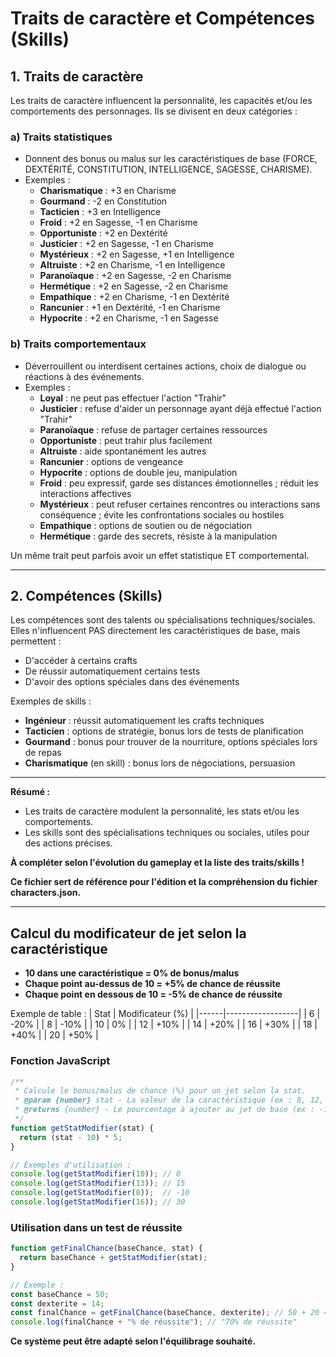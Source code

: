 # Traits de caractère et Compétences (Skills)

## 1. Traits de caractère

Les traits de caractère influencent la personnalité, les capacités et/ou les comportements des personnages. Ils se divisent en deux catégories :

### a) Traits statistiques
- Donnent des bonus ou malus sur les caractéristiques de base (FORCE, DEXTÉRITÉ, CONSTITUTION, INTELLIGENCE, SAGESSE, CHARISME).
- Exemples :
  - **Charismatique** : +3 en Charisme
  - **Gourmand** : -2 en Constitution
  - **Tacticien** : +3 en Intelligence
  - **Froid** : +2 en Sagesse, -1 en Charisme
  - **Opportuniste** : +2 en Dextérité
  - **Justicier** : +2 en Sagesse, -1 en Charisme
  - **Mystérieux** : +2 en Sagesse, +1 en Intelligence
  - **Altruiste** : +2 en Charisme, -1 en Intelligence
  - **Paranoïaque** : +2 en Sagesse, -2 en Charisme
  - **Hermétique** : +2 en Sagesse, -2 en Charisme
  - **Empathique** : +2 en Charisme, -1 en Dextérité
  - **Rancunier** : +1 en Dextérité, -1 en Charisme
  - **Hypocrite** : +2 en Charisme, -1 en Sagesse

### b) Traits comportementaux
- Déverrouillent ou interdisent certaines actions, choix de dialogue ou réactions à des événements.
- Exemples :
  - **Loyal** : ne peut pas effectuer l'action "Trahir"
  - **Justicier** : refuse d'aider un personnage ayant déjà effectué l'action "Trahir"
  - **Paranoïaque** : refuse de partager certaines ressources
  - **Opportuniste** : peut trahir plus facilement
  - **Altruiste** : aide spontanément les autres
  - **Rancunier** : options de vengeance
  - **Hypocrite** : options de double jeu, manipulation
  - **Froid** : peu expressif, garde ses distances émotionnelles ; réduit les interactions affectives
  - **Mystérieux** : peut refuser certaines rencontres ou interactions sans conséquence ; évite les confrontations sociales ou hostiles
  - **Empathique** : options de soutien ou de négociation
  - **Hermétique** : garde des secrets, résiste à la manipulation

Un même trait peut parfois avoir un effet statistique ET comportemental.

---

## 2. Compétences (Skills)

Les compétences sont des talents ou spécialisations techniques/sociales. Elles n'influencent PAS directement les caractéristiques de base, mais permettent :
- D'accéder à certains crafts
- De réussir automatiquement certains tests
- D'avoir des options spéciales dans des événements

Exemples de skills :
- **Ingénieur** : réussit automatiquement les crafts techniques
- **Tacticien** : options de stratégie, bonus lors de tests de planification
- **Gourmand** : bonus pour trouver de la nourriture, options spéciales lors de repas
- **Charismatique** (en skill) : bonus lors de négociations, persuasion

---

**Résumé :**
- Les traits de caractère modulent la personnalité, les stats et/ou les comportements.
- Les skills sont des spécialisations techniques ou sociales, utiles pour des actions précises.

**À compléter selon l'évolution du gameplay et la liste des traits/skills !**

**Ce fichier sert de référence pour l'édition et la compréhension du fichier characters.json.**

---

## Calcul du modificateur de jet selon la caractéristique

- **10 dans une caractéristique = 0% de bonus/malus**
- **Chaque point au-dessus de 10 = +5% de chance de réussite**
- **Chaque point en dessous de 10 = -5% de chance de réussite**

Exemple de table :
| Stat | Modificateur (%) |
|------|------------------|
| 6    | -20%             |
| 8    | -10%             |
| 10   | 0%               |
| 12   | +10%             |
| 14   | +20%             |
| 16   | +30%             |
| 18   | +40%             |
| 20   | +50%             |

### Fonction JavaScript
```js
/**
 * Calcule le bonus/malus de chance (%) pour un jet selon la stat.
 * @param {number} stat - La valeur de la caractéristique (ex : 8, 12, 15...)
 * @returns {number} - Le pourcentage à ajouter au jet de base (ex : -10, +15)
 */
function getStatModifier(stat) {
  return (stat - 10) * 5;
}

// Exemples d'utilisation :
console.log(getStatModifier(10)); // 0
console.log(getStatModifier(13)); // 15
console.log(getStatModifier(8));  // -10
console.log(getStatModifier(16)); // 30
```

### Utilisation dans un test de réussite
```js
function getFinalChance(baseChance, stat) {
  return baseChance + getStatModifier(stat);
}

// Exemple :
const baseChance = 50;
const dexterite = 14;
const finalChance = getFinalChance(baseChance, dexterite); // 50 + 20 = 70
console.log(finalChance + "% de réussite"); // "70% de réussite"
```

**Ce système peut être adapté selon l'équilibrage souhaité.**